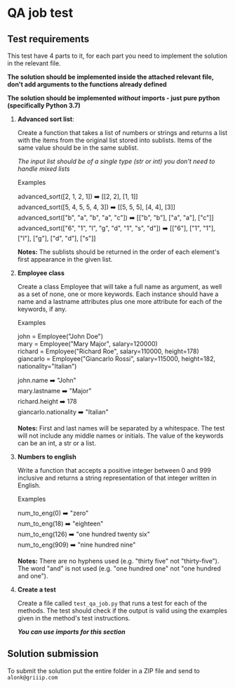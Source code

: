 # QA job test

## Test requirements
This test have 4 parts to it, for each part you need to implement the solution 
in the relevant file.

**The solution should be implemented inside the attached relevant file, don't add
arguments to the functions already defined**

**The solution should be implemented _without_ imports - 
just pure python (specifically Python 3.7)**

1. **Advanced sort list**:

    Create a function that takes a list of numbers or strings and returns a list with the items from the original list
    stored into sublists. Items of the same value should be in the same sublist.
    
    *The input list should be of a single type (str or int) you don't need to handle
    mixed lists*
    
    Examples
    
    advanced_sort([2, 1, 2, 1]) :arrow_right: [[2, 2], [1, 1]]    
    advanced_sort([5, 4, 5, 5, 4, 3]) :arrow_right: [[5, 5, 5], [4, 4], [3]]    
    advanced_sort(["b", "a", "b", "a", "c"]) :arrow_right: [["b", "b"], ["a", "a"], ["c"]]    
    advanced_sort(["6", "1", "l", "g", "d", "1", "s", "d"]) :arrow_right: [["6"], ["1", "1"], ["l"], ["g"], ["d", "d"], ["s"]]
    
    **Notes:** The sublists should be returned in the order of each element's first appearance in the given list.
 
2. **Employee class**

    Create a class Employee that will take a full name as argument, as well as a set of none, one or more keywords.
    Each instance should have a name and a lastname attributes plus one more attribute for each of the keywords, if any.
    
    Examples
    
    john = Employee("John Doe")    
    mary = Employee("Mary Major", salary=120000)    
    richard = Employee("Richard Roe", salary=110000, height=178)    
    giancarlo = Employee("Giancarlo Rossi", salary=115000, height=182, nationality="Italian")
    
    john.name :arrow_right: "John"    
    mary.lastname :arrow_right: "Major"    
    richard.height :arrow_right: 178    
    giancarlo.nationality :arrow_right: "Italian"
    
    **Notes:** First and last names will be separated by a whitespace. The test will not include any middle names or initials.
    The value of the keywords can be an int, a str or a list.
    
3. **Numbers to english**

    Write a function that accepts a positive integer between 0 and 999 inclusive and returns a string representation
    of that integer written in English.
    
    Examples
    
    num_to_eng(0) :arrow_right: "zero"    
    num_to_eng(18) :arrow_right: "eighteen"    
    num_to_eng(126) :arrow_right: "one hundred twenty six"    
    num_to_eng(909) :arrow_right: "nine hundred nine"
    
    **Notes:** There are no hyphens used (e.g. "thirty five" not "thirty-five").
    The word "and" is not used (e.g. "one hundred one" not "one hundred and one").
  
4. **Create a test**

    Create a file called `test_qa_job.py` that runs a test for each of the methods. 
    The test should check if the output is valid using the examples given in the method's
    test instructions.
    
    **_You can use imports for this section_**

## Solution submission
To submit the solution put the entire folder in a ZIP file and send to `alonk@griiip.com`
